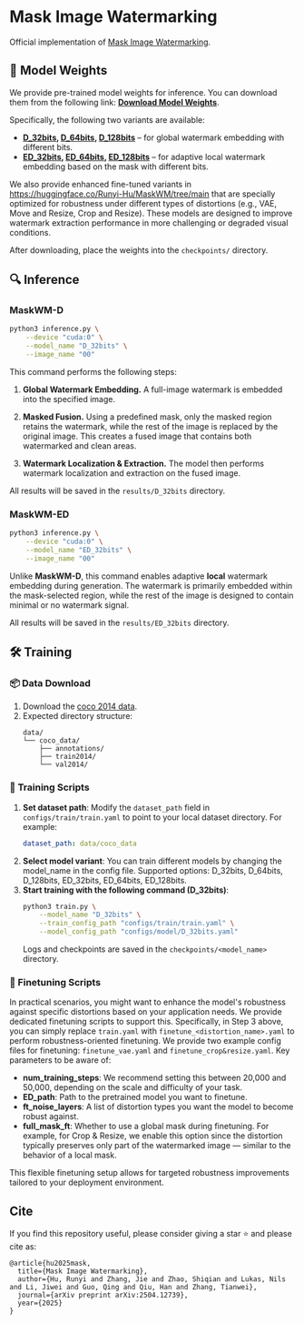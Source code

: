 # Mask Image Watermarking

Official implementation of [Mask Image Watermarking](http://arxiv.org/abs/2504.12739).

## 🔗 Model Weights

We provide pre-trained model weights for inference. You can download them from the following link: **[Download Model Weights](https://huggingface.co/Runyi-Hu/MaskWM)**.

Specifically, the following two variants are available:

- **[D_32bits](https://huggingface.co/Runyi-Hu/MaskWM/resolve/main/D_32bits.pth?download=true), [D_64bits](https://huggingface.co/Runyi-Hu/MaskWM/resolve/main/D_64bits.pth?download=true), [D_128bits](https://huggingface.co/Runyi-Hu/MaskWM/resolve/main/D_128bits.pth?download=true)** – for global watermark embedding with different bits.
- **[ED_32bits](https://huggingface.co/Runyi-Hu/MaskWM/resolve/main/ED_32bits.pth?download=true), [ED_64bits](https://huggingface.co/Runyi-Hu/MaskWM/resolve/main/ED_64bits.pth?download=true), [ED_128bits](https://huggingface.co/Runyi-Hu/MaskWM/resolve/main/ED_128bits.pth?download=true)** – for adaptive local watermark embedding based on the mask with different bits.

We also provide enhanced fine-tuned variants in https://huggingface.co/Runyi-Hu/MaskWM/tree/main that are specially optimized for robustness under different types of distortions (e.g., VAE, Move and Resize, Crop and Resize). These models are designed to improve watermark extraction performance in more challenging or degraded visual conditions.

After downloading, place the weights into the `checkpoints/` directory.

## 🔍 Inference

### MaskWM-D

```bash
python3 inference.py \
    --device "cuda:0" \
    --model_name "D_32bits" \
    --image_name "00"
```

This command performs the following steps:

1. **Global Watermark Embedding.** A full-image watermark is embedded into the specified image.

2. **Masked Fusion.** Using a predefined mask, only the masked region retains the watermark, while the rest of the image is replaced by the original image. This creates a fused image that contains both watermarked and clean areas.

3. **Watermark Localization & Extraction.** The model then performs watermark localization and extraction on the fused image.

All results will be saved in the `results/D_32bits` directory.

### MaskWM-ED

```bash
python3 inference.py \
    --device "cuda:0" \
    --model_name "ED_32bits" \
    --image_name "00"
```
Unlike **MaskWM-D**, this command enables adaptive **local** watermark embedding during generation. The watermark is primarily embedded within the mask-selected region, while the rest of the image is designed to contain minimal or no watermark signal.

All results will be saved in the `results/ED_32bits` directory.

## 🛠️ Training

### 📦 Data Download

1. Download the [coco 2014 data](https://cocodataset.org/#download).
2. Expected directory structure:
    ```
    data/
    └── coco_data/
        ├── annotations/
        ├── train2014/
        └── val2014/
    ```

### 🚀 Training Scripts

1. **Set dataset path**: Modify the `dataset_path` field in `configs/train/train.yaml` to point to your local dataset directory. For example:
   ```yaml
   dataset_path: data/coco_data
   ```
2. **Select model variant**: You can train different models by changing the model_name in the config file. Supported options: D_32bits, D_64bits, D_128bits, ED_32bits, ED_64bits, ED_128bits.
3. **Start training with the following command (D_32bits)**:
    ```bash
    python3 train.py \
        --model_name "D_32bits" \
        --train_config_path "configs/train/train.yaml" \
        --model_config_path "configs/model/D_32bits.yaml"
    ```
    Logs and checkpoints are saved in the `checkpoints/<model_name>` directory.

### 🎯 Finetuning Scripts

In practical scenarios, you might want to enhance the model's robustness against specific distortions based on your application needs. We provide dedicated finetuning scripts to support this.
Specifically, in Step 3 above, you can simply replace `train.yaml` with `finetune_<distortion_name>.yaml` to perform robustness-oriented finetuning.
We provide two example config files for finetuning: `finetune_vae.yaml` and `finetune_crop&resize.yaml`.
Key parameters to be aware of:

- **num_training_steps**: We recommend setting this between 20,000 and 50,000, depending on the scale and difficulty of your task.
- **ED_path**: Path to the pretrained model you want to finetune.
- **ft_noise_layers**: A list of distortion types you want the model to become robust against.
- **full_mask_ft**: Whether to use a global mask during finetuning. For example, for Crop & Resize, we enable this option since the distortion typically preserves only part of the watermarked image — similar to the behavior of a local mask.

This flexible finetuning setup allows for targeted robustness improvements tailored to your deployment environment.


## Cite
If you find this repository useful, please consider giving a star ⭐ and please cite as:
```
@article{hu2025mask,
  title={Mask Image Watermarking},
  author={Hu, Runyi and Zhang, Jie and Zhao, Shiqian and Lukas, Nils and Li, Jiwei and Guo, Qing and Qiu, Han and Zhang, Tianwei},
  journal={arXiv preprint arXiv:2504.12739},
  year={2025}
}
```
